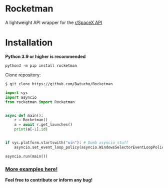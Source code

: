 # Rocketman

A lightweight API wrapper for the [r/SpaceX API](https://github.com/r-spacex/SpaceX-API)

# Installation

**Python 3.9 or higher is recommended**

```
python3 -m pip install rocketman
```

Clone repository:

```
$ git clone https://github.com/Batucho/Rocketman
```

```py
import sys
import asyncio
from rocketman import Rocketman


async def main():
    r = Rocketman()
    a = await r.get_launches()
    print(a[-1].id)


if sys.platform.startswith("win"): # Dumb asyncio stuff
    asyncio.set_event_loop_policy(asyncio.WindowsSelectorEventLoopPolicy())

asyncio.run(main())
```

### [More examples here!](https://github.com/Batucho/Rocketman/tree/main/examples)

**Feel free to contribute or inform any bug!**
